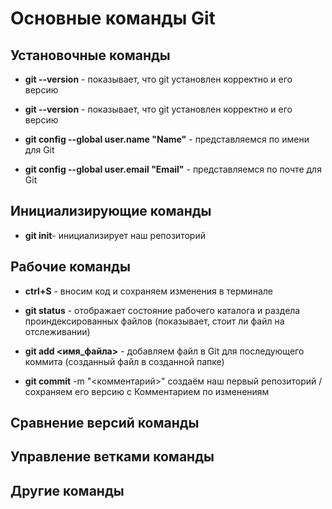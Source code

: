 # Основные команды Git
## Установочные команды
* **git --version** - показывает, что git установлен корректно и его версию

* **git --version** - показывает, что git установлен корректно и его версию

* **git config --global user.name "Name"** - представляемся по имени для Git

* **git config --global user.email "Email"** - представляемся по почте для Git

## Инициализирующие команды
* **git init**- инициализирует наш репозиторий

## Рабочие команды
* **ctrl+S** - вносим код и сохраняем изменения в терминале

* **git status** - отображает состояние рабочего каталога и раздела проиндексированных файлов (показывает, стоит ли файл на отслеживании)

* **git add <имя_файла>** - добавляем файл в Git для последующего коммита (созданный файл в созданной папке)

* **git commit** -m "<комментарий>" создаём наш первый репозиторий / сохраняем его версию с Комментарием по изменениям

## Сравнение версий команды
## Управление ветками команды
## Другие команды